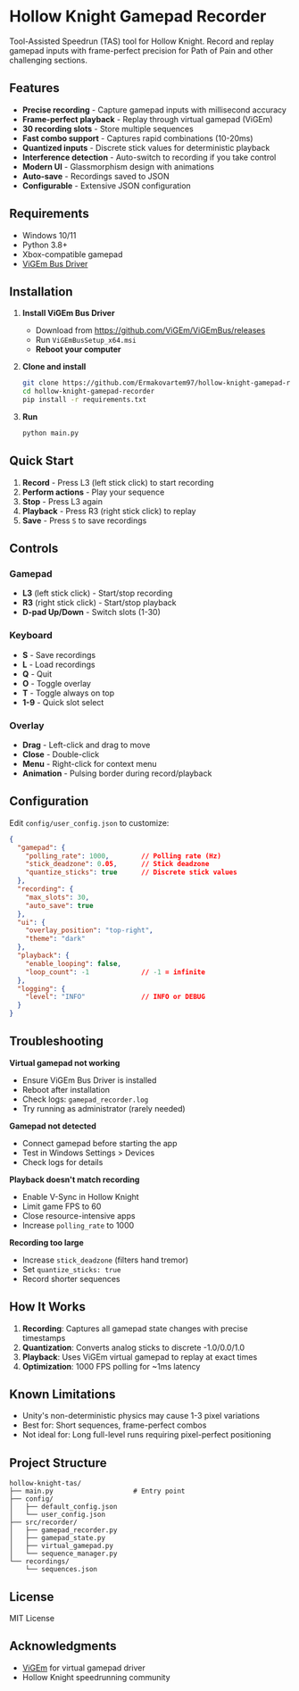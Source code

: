 # Hollow Knight Gamepad Recorder

Tool-Assisted Speedrun (TAS) tool for Hollow Knight. Record and replay gamepad inputs with frame-perfect precision for Path of Pain and other challenging sections.

## Features

- **Precise recording** - Capture gamepad inputs with millisecond accuracy
- **Frame-perfect playback** - Replay through virtual gamepad (ViGEm)
- **30 recording slots** - Store multiple sequences
- **Fast combo support** - Captures rapid combinations (10-20ms)
- **Quantized inputs** - Discrete stick values for deterministic playback
- **Interference detection** - Auto-switch to recording if you take control
- **Modern UI** - Glassmorphism design with animations
- **Auto-save** - Recordings saved to JSON
- **Configurable** - Extensive JSON configuration

## Requirements

- Windows 10/11
- Python 3.8+
- Xbox-compatible gamepad
- [ViGEm Bus Driver](https://github.com/ViGEm/ViGEmBus/releases)

## Installation

1. **Install ViGEm Bus Driver**
   - Download from https://github.com/ViGEm/ViGEmBus/releases
   - Run `ViGEmBusSetup_x64.msi`
   - **Reboot your computer**

2. **Clone and install**
   ```bash
   git clone https://github.com/Ermakovartem97/hollow-knight-gamepad-recorder.git
   cd hollow-knight-gamepad-recorder
   pip install -r requirements.txt
   ```

3. **Run**
   ```bash
   python main.py
   ```

## Quick Start

1. **Record** - Press L3 (left stick click) to start recording
2. **Perform actions** - Play your sequence
3. **Stop** - Press L3 again
4. **Playback** - Press R3 (right stick click) to replay
5. **Save** - Press `S` to save recordings

## Controls

### Gamepad
- **L3** (left stick click) - Start/stop recording
- **R3** (right stick click) - Start/stop playback
- **D-pad Up/Down** - Switch slots (1-30)

### Keyboard
- **S** - Save recordings
- **L** - Load recordings
- **Q** - Quit
- **O** - Toggle overlay
- **T** - Toggle always on top
- **1-9** - Quick slot select

### Overlay
- **Drag** - Left-click and drag to move
- **Close** - Double-click
- **Menu** - Right-click for context menu
- **Animation** - Pulsing border during record/playback

## Configuration

Edit `config/user_config.json` to customize:

```json
{
  "gamepad": {
    "polling_rate": 1000,        // Polling rate (Hz)
    "stick_deadzone": 0.05,      // Stick deadzone
    "quantize_sticks": true      // Discrete stick values
  },
  "recording": {
    "max_slots": 30,
    "auto_save": true
  },
  "ui": {
    "overlay_position": "top-right",
    "theme": "dark"
  },
  "playback": {
    "enable_looping": false,
    "loop_count": -1             // -1 = infinite
  },
  "logging": {
    "level": "INFO"              // INFO or DEBUG
  }
}
```

## Troubleshooting

**Virtual gamepad not working**
- Ensure ViGEm Bus Driver is installed
- Reboot after installation
- Check logs: `gamepad_recorder.log`
- Try running as administrator (rarely needed)

**Gamepad not detected**
- Connect gamepad before starting the app
- Test in Windows Settings > Devices
- Check logs for details

**Playback doesn't match recording**
- Enable V-Sync in Hollow Knight
- Limit game FPS to 60
- Close resource-intensive apps
- Increase `polling_rate` to 1000

**Recording too large**
- Increase `stick_deadzone` (filters hand tremor)
- Set `quantize_sticks: true`
- Record shorter sequences

## How It Works

1. **Recording**: Captures all gamepad state changes with precise timestamps
2. **Quantization**: Converts analog sticks to discrete -1.0/0.0/1.0
3. **Playback**: Uses ViGEm virtual gamepad to replay at exact times
4. **Optimization**: 1000 FPS polling for ~1ms latency

## Known Limitations

- Unity's non-deterministic physics may cause 1-3 pixel variations
- Best for: Short sequences, frame-perfect combos
- Not ideal for: Long full-level runs requiring pixel-perfect positioning

## Project Structure

```
hollow-knight-tas/
├── main.py                    # Entry point
├── config/
│   ├── default_config.json
│   └── user_config.json
├── src/recorder/
│   ├── gamepad_recorder.py
│   ├── gamepad_state.py
│   ├── virtual_gamepad.py
│   └── sequence_manager.py
└── recordings/
    └── sequences.json
```

## License

MIT License

## Acknowledgments

- [ViGEm](https://github.com/ViGEm/ViGEmBus) for virtual gamepad driver
- Hollow Knight speedrunning community

